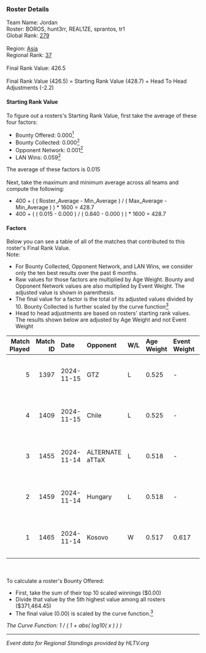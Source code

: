 ### Roster Details<br />
Team Name: Jordan<br />
Roster: BOROS, hunt3rr, REAL1ZE, sprantos, tr1<br />
Global Rank: [279](../../standings_global_2025_02_24.md)<br />
<br />
Region: [Asia]( ../../standings_asia_2025_02_24.md)<br />
Regional Rank: [37]( ../../standings_asia_2025_02_24.md)<br />
<br />
Final Rank Value:  426.5<br />
<br />
Final Rank Value (426.5) = Starting Rank Value (428.7) + Head To Head Adjustments (-2.2)<br />

#### Starting Rank Value<br />
To figure out a rosters's Starting Rank Value, first take the average of these four factors:<br />
- Bounty Offered: 0.000[<sup>1</sup>](#table2)
- Bounty Collected: 0.000[<sup>2</sup>](#table1)
- Opponent Network: 0.001[<sup>2</sup>](#table1)
- LAN Wins: 0.059[<sup>2</sup>](#table1)

The average of these factors is 0.015<br />
<br />
Next, take the maximum and minimum average across all teams and compute the following:<br />
- 400 + ( ( Roster_Average - Min_Average ) / ( Max_Average - Min_Average ) ) * 1600 = 428.7
- 400 + ( ( 0.015 - 0.000 ) / ( 0.840 - 0.000 ) ) * 1600 = 428.7


#### Factors<br />
Below you can see a table of all of the matches that contributed to this roster's Final Rank Value.<br />
Note:<br />

- For Bounty Collected, Opponent Network, and LAN Wins, we consider only the ten best results over the past 6 months.
- Raw values for those factors are multiplied by Age Weight. Bounty and Opponent Network values are also multiplied by Event Weight. The adjusted value is shown in parenthesis.
- The final value for a factor is the total of its adjusted values divided by 10. Bounty Collected is further scaled by the curve function[<sup>3</sup>](#curveFunction)
- Head to head adjustments are based on rosters' starting rank values. The results shown below are adjusted by Age Weight and not Event Weight
<span id="table1"></span><br />


| Match Played | Match ID | Date       | Opponent        | W/L | Age Weight | Event Weight | Bounty Collected | Opponent Network | LAN Wins  | H2H Adj. | Roster                                 |
| -: | -: | :- | :- | :- | :- | :- | :- | :- | :- | -: | :- |
|            5 |     1397 | 2024-11-15 | GTZ             | L   | 0.525      | -            | -                | -                | -         |    -0.51 | BOROS, hunt3rr, REAL1ZE, sprantos, tr1 |
|            4 |     1409 | 2024-11-15 | Chile           | L   | 0.525      | -            | -                | -                | -         |    -7.74 | BOROS, hunt3rr, REAL1ZE, sprantos, tr1 |
|            3 |     1455 | 2024-11-14 | ALTERNATE aTTaX | L   | 0.518      | -            | -                | -                | -         |    -1.50 | BOROS, hunt3rr, REAL1ZE, sprantos, tr1 |
|            2 |     1459 | 2024-11-14 | Hungary         | L   | 0.518      | -            | -                | -                | -         |    -2.40 | BOROS, hunt3rr, REAL1ZE, sprantos, tr1 |
|            1 |     1465 | 2024-11-14 | Kosovo          | W   | 0.517      | 0.617        | 0.000 (0.000)    | 0.030 (0.009)    | 1 (0.517) |     9.95 | BOROS, hunt3rr, REAL1ZE, sprantos, tr1 |

<br />
<span id="table2"></span><br />
To calculate a roster's Bounty Offered:<br />

- First, take the sum of their top 10 scaled winnings ($0.00)
- Divide that value by the 5th highest value among all rosters ($371,464.45)
- The final value (0.00) is scaled by the curve function.[<sup>3</sup>](#curveFunction)

<span id="curveFunction"></span>_The Curve Function: 1 / ( 1 + abs( log10( x ) ) )_<br />

---
_Event data for Regional Standings provided by HLTV.org_<br />
